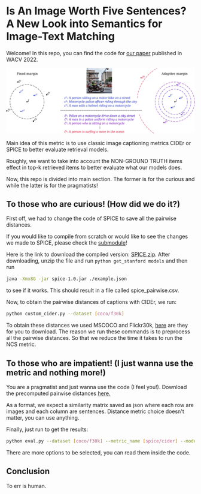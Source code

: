 # Is An Image Worth Five Sentences? A New Look into Semantics for Image-Text Matching
Welcome! In this repo, you can find the code for [our paper](https://arxiv.org/pdf/2110.02623.pdf) published in WACV 2022. 

![Adaptive Margin Model!](./model.jpg)

Main idea of this metric is to use classic image captioning metrics CIDEr or SPICE 
to better evaluate retrieval models. 

Roughly, we want to take into account the NON-GROUND TRUTH items effect in top-k retrieved items to better evaluate what our models does.

Now, this repo is divided into main section. 
The former is for the curious and while the latter is for the pragmatists! 

## To those who are curious! (How did we do it?)

First off, we had to change the code of SPICE to save all the pairwise distances.

If you would like to compile from scratch or would like to see the changes we made to SPICE, please check the 
[submodule](https://github.com/furkanbiten/SPICE/tree/a8f69f1478faea2d61d94f759ebc2ca112be3111)!

Here is the link to download the compiled version:
[SPICE.zip](https://drive.google.com/file/d/1U9M-Z44fluvIovdR4DFNd3YyyjNfL702/view?usp=sharing). 
After downloading, unzip the file and run `python get_stanford models` and then run 
```bash
java -Xmx8G -jar spice-1.0.jar ./example.json
``` 
to see if it works. 
This should result in a file called spice_pairwise.csv. 

Now, to obtain the pairwise distances of captions with CIDEr, we run:
```bash
python custom_cider.py --dataset [coco/f30k]
```

To obtain these distances we used MSCOCO and Flickr30k, [here](https://cvcuab-my.sharepoint.com/:f:/g/personal/abiten_cvc_uab_cat/EsPT2Pc8HB1PlNt-pt4s7OkBt0M68sq2UcGQR-1mLegiiw?e=oWrSUc) are they for you to download.
The reason we run these commands is to preprocess all the pairwise distances. 
So that we reduce the time it takes to run the NCS metric.

## To those who are impatient! (I just wanna use the metric and nothing more!)
You are a pragmatist and just wanna use the code (I feel you!). Download the precomputed pairwise distances
[here.](https://cvcuab-my.sharepoint.com/:f:/g/personal/abiten_cvc_uab_cat/EgwpEC4zrT1FgTVBO8Hmn00BsU6zKMyrDVSTZQUqx3avOg?e=jmlZHG)

As a format, we expect a similarity matrix saved as json where each row are images and each column are sentences. 
Distance metric choice doesn't matter, you can use anything.

Finally, just run to get the results:
```bash
python eval.py --dataset [coco/f30k] --metric_name [spice/cider] --model_path [ThePathToSimilarityMatrix]
```
There are more options to be selected, you can read them inside the code. 

## Conclusion

To err is human.